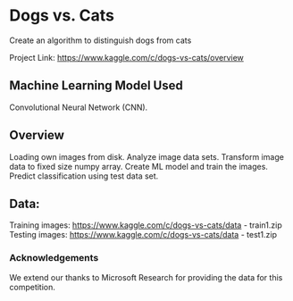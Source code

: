 # Dogs vs. Cats
Create an algorithm to distinguish dogs from cats

Project Link: https://www.kaggle.com/c/dogs-vs-cats/overview

## Machine Learning Model Used
  Convolutional Neural Network (CNN).
  
  
## Overview 
   Loading own images from disk.
   Analyze image data sets.
   Transform image data to fixed size numpy array.
   Create ML model and train the images.
   Predict classification using test data set.

## Data:
  Training images: https://www.kaggle.com/c/dogs-vs-cats/data - train1.zip
  Testing images: https://www.kaggle.com/c/dogs-vs-cats/data - test1.zip



### Acknowledgements
We extend our thanks to Microsoft Research for providing the data for this competition.
